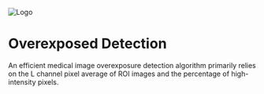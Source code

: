 
![Logo](https://i.imgur.com/Zjosjk2.jpg)


# Overexposed Detection


An efficient medical image overexposure detection algorithm primarily relies on the L channel pixel average of ROI images and the percentage of high-intensity pixels.

